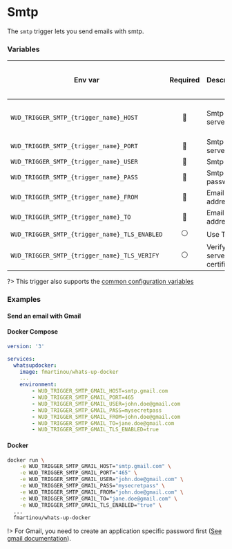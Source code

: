 # Smtp

The `smtp` trigger lets you send emails with smtp.

### Variables

| Env var                                       | Required       | Description                   | Supported values              | Default value when missing |
| --------------------------------------------- |:--------------:|:----------------------------- | ----------------------------- | -------------------------- | 
| `WUD_TRIGGER_SMTP_{trigger_name}_HOST`        | :red_circle:   | Smtp server host              | Valid hostname or IP address  |                            |
| `WUD_TRIGGER_SMTP_{trigger_name}_PORT`        | :red_circle:   | Smtp server port              | Valid smtp port               |                            |
| `WUD_TRIGGER_SMTP_{trigger_name}_USER`        | :red_circle:   | Smtp user                     |                               |                            |
| `WUD_TRIGGER_SMTP_{trigger_name}_PASS`        | :red_circle:   | Smtp password                 |                               |                            |
| `WUD_TRIGGER_SMTP_{trigger_name}_FROM`        | :red_circle:   | Email from address            | Valid email address           |                            |
| `WUD_TRIGGER_SMTP_{trigger_name}_TO`          | :red_circle:   | Email to address              | Valid email address           |                            |
| `WUD_TRIGGER_SMTP_{trigger_name}_TLS_ENABLED` | :white_circle: | Use TLS                       | `true`, `false`               | `false`                    |
| `WUD_TRIGGER_SMTP_{trigger_name}_TLS_VERIFY`  | :white_circle: | Verify server TLS certificate | `true`, `false`               | `true`                     |

?> This trigger also supports the [common configuration variables](configuration/triggers/?id=common-trigger-configuration)

### Examples

#### Send an email with Gmail

<!-- tabs:start -->
#### **Docker Compose**
```yaml
version: '3'

services:
  whatsupdocker:
    image: fmartinou/whats-up-docker
    ...
    environment:
        - WUD_TRIGGER_SMTP_GMAIL_HOST=smtp.gmail.com
        - WUD_TRIGGER_SMTP_GMAIL_PORT=465
        - WUD_TRIGGER_SMTP_GMAIL_USER=john.doe@gmail.com
        - WUD_TRIGGER_SMTP_GMAIL_PASS=mysecretpass
        - WUD_TRIGGER_SMTP_GMAIL_FROM=john.doe@gmail.com
        - WUD_TRIGGER_SMTP_GMAIL_TO=jane.doe@gmail.com
        - WUD_TRIGGER_SMTP_GMAIL_TLS_ENABLED=true 
```

#### **Docker**
```bash
docker run \
    -e WUD_TRIGGER_SMTP_GMAIL_HOST="smtp.gmail.com" \
    -e WUD_TRIGGER_SMTP_GMAIL_PORT="465" \
    -e WUD_TRIGGER_SMTP_GMAIL_USER="john.doe@gmail.com" \
    -e WUD_TRIGGER_SMTP_GMAIL_PASS="mysecretpass" \
    -e WUD_TRIGGER_SMTP_GMAIL_FROM="john.doe@gmail.com" \
    -e WUD_TRIGGER_SMTP_GMAIL_TO="jane.doe@gmail.com" \
    -e WUD_TRIGGER_SMTP_GMAIL_TLS_ENABLED="true" \
  ...
  fmartinou/whats-up-docker
```
<!-- tabs:end -->

!> For Gmail, you need to create an application specific password first ([See gmail documentation](https://security.google.com/settings/security/apppasswords)).